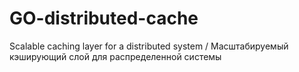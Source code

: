 # GO-distributed-cache
Scalable caching layer for a distributed system / Масштабируемый кэширующий слой для распределенной системы 
